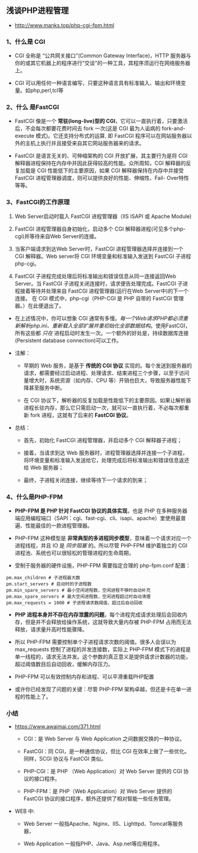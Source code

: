 ## 浅谈PHP进程管理
* http://www.manks.top/php-cgi-fpm.html


### 1、什么是 CGI
* CGI 全称是 “公共网关接口”(Common Gateway Interface)，HTTP 服务器与你的或其它机器上的程序进行“交谈”的一种工具，其程序须运行在网络服务器上。

* CGI 可以用任何一种语言编写，只要这种语言具有标准输入、输出和环境变量。如php,perl,tcl等


### 2、什么 是FastCGI
* FastCGI 像是一个 __常驻(long-live)型的 CGI__，它可以一直执行着，只要激活后，不会每次都要花费时间去 fork 一次(这是 CGI 最为人诟病的 fork-and-execute 模式)。它还支持分布式的运算, 即 FastCGI 程序可以在网站服务器以外的主机上执行并且接受来自其它网站服务器来的请求。

* FastCGI 是语言无关的、可伸缩架构的 CGI 开放扩展，其主要行为是将 CGI 解释器进程保持在内存中并因此获得较高的性能。众所周知，CGI 解释器的反复加载是 CGI 性能低下的主要原因，如果 CGI 解释器保持在内存中并接受 FastCGI 进程管理器调度，则可以提供良好的性能、伸缩性、Fail- Over特性等等。


### 3、FastCGI的工作原理
1. Web Server启动时载入 FastCGI 进程管理器（IIS ISAPI 或 Apache Module)

2. FastCGI 进程管理器自身初始化，启动多个 CGI 解释器进程(可见多个php-cgi)并等待来自Web Server的连接。

3. 当客户端请求到达Web Server时，FastCGI 进程管理器选择并连接到一个 CGI 解释器。Web server将 CGI 环境变量和标准输入发送到 FastCGI 子进程 php-cgi。

4. FastCGI 子进程完成处理后将标准输出和错误信息从同一连接返回Web Server。当 FastCGI 子进程关闭连接时，请求便告处理完成。FastCGI 子进程接着等待并处理来自 FastCGI 进程管理器(运行在Web Server中)的下一个连接。 在 CGI 模式中，php-cgi（PHP-CGI 是 PHP 自带的 FastCGI 管理器。）在此便退出了。

* 在上述情况中，你可以想象 CGI 通常有多慢。_每一个Web请求PHP都必须重新解析php.ini、重新载入全部扩展并重初始化全部数据结构_。使用FastCGI，所有这些都 _只在_ 进程启动时发生一次。一个额外的好处是，持续数据库连接(Persistent database connection)可以工作。


* 注解：
    * 早期的 Web 服务，是基于 __传统的 CGI 协议__ 实现的。每个发送到服务器的请求，都需要经过启动进程、处理请求、结束进程三个步骤，以至于访问量增大时，系统资源（如内存、CPU 等）开销也巨大，导致服务器性能下降甚至服务中断。

    * 在 CGI 协议下，解析器的反复加载是性能低下的主要原因。如果让解析器进程长驻内存，那么它只需启动一次，就可以一直执行着，不必每次都重新 fork 进程，这就有了后来的 __FastCGI 协议__。

* 总结：
    * 首先，初始化 FastCGI 进程管理器，并启动多个 CGI 解释器子进程；

    * 接着，当请求到达 Web 服务器时，进程管理器选择并连接一个子进程，将环境变量和标准输入发送给它，处理完成后将标准输出和错误信息返还给 Web 服务器；

    * 最终，子进程关闭连接，继续等待下一个请求的到来；


### 4、什么是PHP-FPM
* __PHP-FPM 是 PHP 针对 FastCGI 协议的具体实现__，也是 PHP 在多种服务器端应用编程端口（SAPI：cgi、fast-cgi、cli、isapi、apache）里使用最普遍、性能最佳的一款进程管理器。

* PHP-FPM 这种模型是 __非常典型的多进程同步模型__，意味着一个请求对应一个进程线程，并且 IO 是 _同步阻塞_ 的。所以尽管 PHP-FPM 维护着独立的 CGI 进程池、系统也可以很轻松的管理进程的生命周期，

* 受制于服务器的硬件设施，PHP-FPM 需要指定合理的 php-fpm.conf 配置：
```
pm.max_children # 子进程最大数
pm.start_servers # 启动时的子进程数
pm.min_spare_servers # 最小空闲进程数，空闲进程不够时自动补充
pm.max_spare_servers # 最大空闲进程数，空闲进程超过时自动清理
pm.max_requests = 1000 # 子进程请求数阈值，超过后自动回收
```

* __PHP 进程本身并不存在内存泄露的问题__，每个进程完成请求处理后会回收内存，但是并不会释放给操作系统，这就导致大量内存被 PHP-FPM 占用而无法释放，请求量升高时性能骤降。

* 所以 PHP-FPM 需要控制单个子进程请求次数的阈值。很多人会误以为 max_requests 控制了进程的并发连接数，实际上 PHP-FPM 模式下的进程是单一线程的，请求无法并发。这个参数的真正意义是提供请求计数器的功能，超过阈值数目后自动回收，缓解内存压力。

* PHP-FPM 可以有效控制内存和进程、可以平滑重载PHP配置

* 或许你已经发现了问题的关键：尽管 PHP-FPM 架构卓越，但还是卡在单一进程的性能上了。


### 小结
* https://www.awaimai.com/371.html
    * CGI：是 Web Server 与 Web Application 之间数据交换的一种协议。

    * FastCGI：同 CGI，是一种通信协议，但比 CGI 在效率上做了一些优化。同样，SCGI 协议与 FastCGI 类似。

    * PHP-CGI：是 PHP （Web Application）对 Web Server 提供的 CGI 协议的接口程序。

    * PHP-FPM：是 PHP（Web Application）对 Web Server 提供的 FastCGI 协议的接口程序，额外还提供了相对智能一些任务管理。


* WEB 中:
    * Web Server 一般指Apache、Nginx、IIS、Lighttpd、Tomcat等服务器，

    * Web Application 一般指PHP、Java、Asp.net等应用程序。
